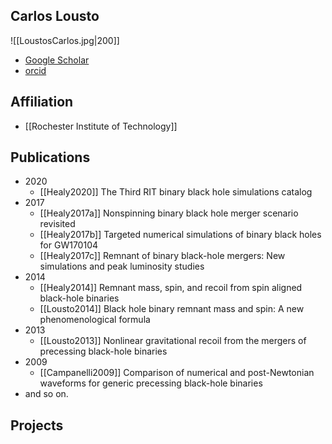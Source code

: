 ## Carlos Lousto

![[LoustosCarlos.jpg|200]]

- [Google Scholar](https://scholar.google.com/citations?user=8qHrGcgAAAAJ&hl=zh-CN)
- [orcid](https://orcid.org/0000-0002-6400-9640)

## Affiliation

- [[Rochester Institute of Technology]]

## Publications

- 2020
	- [[Healy2020]] The Third RIT binary black hole simulations catalog
- 2017
	- [[Healy2017a]] Nonspinning binary black hole merger scenario revisited
	- [[Healy2017b]] Targeted numerical simulations of binary black holes for GW170104
	- [[Healy2017c]] Remnant of binary black-hole mergers: New simulations and peak luminosity studies
- 2014
	- [[Healy2014]] Remnant mass, spin, and recoil from spin aligned black-hole binaries
	- [[Lousto2014]] Black hole binary remnant mass and spin: A new phenomenological formula
- 2013
	- [[Lousto2013]] Nonlinear gravitational recoil from the mergers of precessing black-hole binaries
- 2009
	- [[Campanelli2009]] Comparison of numerical and post-Newtonian waveforms for generic precessing black-hole binaries
- and so on.

## Projects